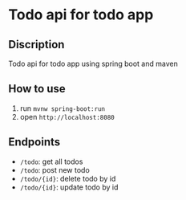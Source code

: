 # Todo api for todo app

## Discription

Todo api for todo app using spring boot and maven 

## How to use

1. run `mvnw spring-boot:run`
2. open `http://localhost:8080`


## Endpoints

- `/todo`: get all todos
- `/todo`: post new todo
- `/todo/{id}`: delete todo by id
- `/todo/{id}`: update todo by id

